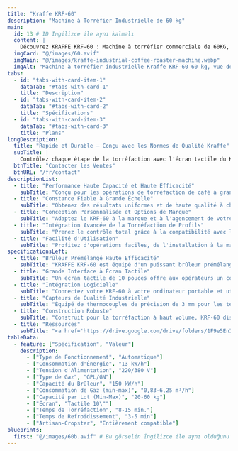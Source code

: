 ```yaml
---
title: "Kraffe KRF-60"
description: "Machine à Torréfier Industrielle de 60 kg"
main:
  id: 13 # ID İngilizce ile aynı kalmalı
  content: |
    Découvrez KRAFFE KRF-60 : Machine à torréfier commerciale de 60KG, conçue pour les torréfacteurs à grande échelle et les opérations à forte demande recherchant une constance inégalée, une qualité supérieure et une efficacité maximale à chaque lot.
  imgCard: "@/images/60.avif"
  imgMain: "@/images/kraffe-industrial-coffee-roaster-machine.webp"
  imgAlt: "Machine à torréfier industrielle Kraffe KRF-60 60 kg, vue de côté"
tabs:
  - id: "tabs-with-card-item-1"
    dataTab: "#tabs-with-card-1"
    title: "Description"
  - id: "tabs-with-card-item-2"
    dataTab: "#tabs-with-card-2"
    title: "Spécifications"
  - id: "tabs-with-card-item-3"
    dataTab: "#tabs-with-card-3"
    title: "Plans"
longDescription:
  title: "Rapide et Durable – Conçu avec les Normes de Qualité Kraffe"
  subTitle: |
    Contrôlez chaque étape de la torréfaction avec l'écran tactile du KRF-60 et profitez de la torréfaction automatique de profils via des logiciels tiers. Personnalisez la couleur, les détails et les fonctionnalités pour créer le torréfacteur industriel parfait pour votre entreprise.
  btnTitle: "Contacter les Ventes"
  btnURL: "/fr/contact"
descriptionList:
  - title: "Performance Haute Capacité et Haute Efficacité"
    subTitle: "Conçu pour les opérations de torréfaction de café à grande échelle, KRAFFE KRF-60 dispose d'un puissant brûleur prémélangé modulé et d'une isolation avancée pour maximiser l'efficacité énergétique et minimiser les pertes de chaleur, même dans des contextes de production continue."
  - title: "Constance Fiable à Grande Échelle"
    subTitle: "Obtenez des résultats uniformes et de haute qualité à chaque torréfaction. La construction robuste du KRF-60, ses commandes variables précises et ses capteurs de température réactifs garantissent la constance, quelle que soit la taille du lot ou la fréquence de torréfaction."
  - title: "Conception Personnalisée et Options de Marque"
    subTitle: "Adaptez le KRF-60 à la marque et à l'agencement de votre torréfaction. Choisissez parmi une gamme de couleurs et de configurations, et ajoutez directement le logo de votre entreprise sur la machine pour une affirmation audacieuse et professionnelle dans votre espace de production."
  - title: "Intégration Avancée de la Torréfaction de Profils"
    subTitle: "Prenez le contrôle total grâce à la compatibilité avec les logiciels de torréfaction tiers. KRF-60 permet un profilage précis pour chaque origine et niveau de torréfaction, facilitant la reproduction de résultats exceptionnels sur de grands volumes."
  - title: "Facilité d'Utilisation"
    subTitle: "Profitez d'opérations faciles, de l'installation à la maintenance. Les torréfacteurs KRAFFE sont conçus pour une configuration fluide et un entretien simple, vous permettant de vous concentrer sur la perfection de vos torréfactions."
specificationsLeft:
  - title: "Brûleur Prémélangé Haute Efficacité"
    subTitle: "KRAFFE KRF-60 est équipé d'un puissant brûleur prémélangé modulé qui assure une distribution de chaleur rapide et uniforme avec une faible consommation de gaz, idéal pour la torréfaction de gros lots et soucieuse de l'énergie."
  - title: "Grande Interface à Écran Tactile"
    subTitle: "Un écran tactile de 10 pouces offre aux opérateurs un contrôle total avec surveillance de la température en temps réel, suivi du temps de développement et étiquetage des variables clés pour une répétabilité précise."
  - title: "Intégration Logicielle"
    subTitle: "Connectez votre KRF-60 à votre ordinateur portable et utilisez votre logiciel de torréfaction préféré. Créez, enregistrez et exécutez des profils de torréfaction personnalisés pour maintenir une qualité constante à chaque lot."
  - title: "Capteurs de Qualité Industrielle"
    subTitle: "Équipé de thermocouples de précision de 3 mm pour les températures des grains et de l'environnement, le KRF-60 fournit des informations fiables en temps réel pour un contrôle total de chaque étape de la torréfaction."
  - title: "Construction Robuste"
    subTitle: "Construit pour la torréfaction à haut volume, KRF-60 dispose d'un châssis en acier renforcé, de mécanismes de tambour durables et de composants à longue durée de vie, garantissant des performances fluides et ininterrompues dans des environnements de production exigeants."
  - title: "Ressources"
    subTitle: "<a href='https://drive.google.com/drive/folders/1F9e5EnI17jGkLRrw7HO03CCXrCJqcPnb' target='_blank' rel='noopener noreferrer' class='text-orange-500 hover:text-orange-600 dark:text-orange-400 dark:hover:text-orange-300 hover:underline'>Télécharger les Manuels Utilisateur et Catalogues</a>"
tableData:
  - feature: ["Spécification", "Valeur"]
    description:
      - ["Type de Fonctionnement", "Automatique"]
      - ["Consommation d'Énergie", "13 kW/h"]
      - ["Tension d'Alimentation", "220/380 V"]
      - ["Type de Gaz", "GPL/GN"]
      - ["Capacité du Brûleur", "150 kW/h"]
      - ["Consommation de Gaz (min-max)", "0,83-6,25 m³/h"]
      - ["Capacité par Lot (Min-Max)", "20-60 kg"]
      - ["Écran", "Tactile 10\""]
      - ["Temps de Torréfaction", "8-15 min."]
      - ["Temps de Refroidissement", "3-5 min"]
      - ["Artisan-Cropster", "Entièrement compatible"]
blueprints:
  first: "@/images/60b.avif" # Bu görselin İngilizce ile aynı olduğunu varsayıyorum
---
```

